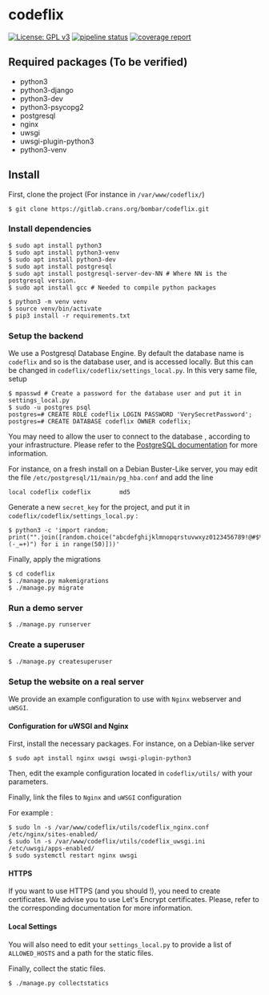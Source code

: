 codeflix
========
[![License: GPL v3](https://img.shields.io/badge/License-GPL%20v3-blue.svg)](https://www.gnu.org/licenses/gpl-3.0.txt)
[![pipeline status](https://gitlab.crans.org/bombar/codeflix/badges/master/pipeline.svg)](https://gitlab.crans.org/bombar/codeflix/commits/master)
[![coverage report](https://gitlab.crans.org/bombar/codeflix/badges/master/coverage.svg)](https://gitlab.crans.org/bombar/codeflix/commits/maste)

Required packages (To be verified)
-----------------

 * python3
 * python3-django
 * python3-dev
 * python3-psycopg2
 * postgresql
 * nginx
 * uwsgi
 * uwsgi-plugin-python3
 * python3-venv

## Install

First, clone the project (For instance in `/var/www/codeflix/`)

	$ git clone https://gitlab.crans.org/bombar/codeflix.git

### Install dependencies

	$ sudo apt install python3
    $ sudo apt install python3-venv
	$ sudo apt install python3-dev
    $ sudo apt install postgresql
	$ sudo apt install postgresql-server-dev-NN # Where NN is the postgresql version.
	$ sudo apt install gcc # Needed to compile python packages

	$ python3 -m venv venv
	$ source venv/bin/activate
    $ pip3 install -r requirements.txt


### Setup the backend

We use a Postgresql Database Engine. By default the database name is `codeflix` and so is the database user, and is accessed locally. But this can be changed in `codeflix/codeflix/settings_local.py`. In this very same file, setup

	$ mpasswd # Create a password for the database user and put it in settings_local.py
	$ sudo -u postgres psql
	postgres=# CREATE ROLE codeflix LOGIN PASSWORD 'VerySecretPassword';
	postgres=# CREATE DATABASE codeflix OWNER codeflix;

You may need to allow the user <codeflix> to connect to the database <codeflix>, according to your infrastructure. Please refer to the [PostgreSQL documentation](https://www.postgresql.org/docs/) for more information.

For instance, on a fresh install on a Debian Buster-Like server, you may edit the file `/etc/postgresql/11/main/pg_hba.conf` and add the line

	local codeflix codeflix        md5


Generate a new `secret_key` for the project, and put it in `codeflix/codeflix/settings_local.py` :

	$ python3 -c 'import random; print("".join([random.choice("abcdefghijklmnopqrstuvwxyz0123456789!@#$%&*(-_=+)") for i in range(50)]))'

Finally, apply the migrations

	$ cd codeflix
	$ ./manage.py makemigrations
	$ ./manage.py migrate


### Run a demo server

	$ ./manage.py runserver


### Create a superuser

	$ ./manage.py createsuperuser


### Setup the website on a real server

We provide an example configuration to use with `Nginx` webserver and `uWSGI`.

#### Configuration for uWSGI and Nginx

First, install the necessary packages. For instance, on a Debian-like server

    $ sudo apt install nginx uwsgi uwsgi-plugin-python3

Then, edit the example configuration located in `codeflix/utils/` with your parameters.

Finally, link the files to `Nginx` and `uWSGI` configuration

For example :

    $ sudo ln -s /var/www/codeflix/utils/codeflix_nginx.conf /etc/nginx/sites-enabled/
    $ sudo ln -s /var/www/codeflix/utils/codeflix_uwsgi.ini /etc/uwsgi/apps-enabled/
    $ sudo systemctl restart nginx uwsgi

#### HTTPS

If you want to use HTTPS (and you should !), you need to create certificates. We advise you to use Let's Encrypt certificates. Please, refer to the corresponding documentation for more information.

#### Local Settings

You will also need to edit your `settings_local.py` to provide a list of `ALLOWED_HOSTS` and a path for the static files.

Finally, collect the static files.

    $ ./manage.py collectstatics
